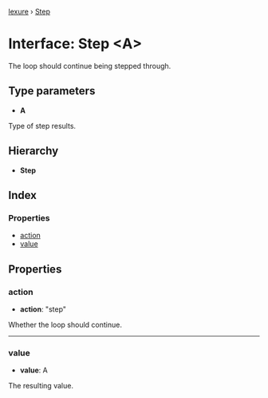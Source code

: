 [lexure](../README.md) › [Step](step.md)

# Interface: Step \<**A**\>

The loop should continue being stepped through.

## Type parameters

* **A**

Type of step results.

## Hierarchy

* **Step**

## Index

### Properties

* [action](step.md#action)
* [value](step.md#value)

## Properties

###  action

* **action**: "step"

Whether the loop should continue.

___

###  value

* **value**: A

The resulting value.
